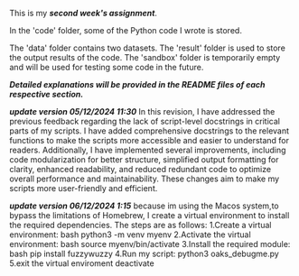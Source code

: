 This is my ***second week's assignment***.

In the 'code' folder, some of the Python code I wrote is stored.

The 'data' folder contains two datasets.
The 'result' folder is used to store the output results of the code. 
The 'sandbox' folder is temporarily empty and will be used for testing some code in the future. 

***Detailed explanations will be provided in the README files of each respective section.***

***update version 05/12/2024 11:30***
In this revision, I have addressed the previous feedback regarding the lack of script-level docstrings in critical parts of my scripts. I have added comprehensive docstrings to the relevant functions to make the scripts more accessible and easier to understand for readers. Additionally, I have implemented several improvements, including code modularization for better structure, simplified output formatting for clarity, enhanced readability, and reduced redundant code to optimize overall performance and maintainability. These changes aim to make my scripts more user-friendly and efficient.

***update version 06/12/2024 1:15***
because im using the Macos system,to bypass the limitations of Homebrew, I create a virtual environment to install the required dependencies. The steps are as follows:
1.Create a virtual environment:
bash
python3 -m venv myenv
2.Activate the virtual environment:
bash
source myenv/bin/activate
3.Install the required module:
bash
pip install fuzzywuzzy
4.Run my script:
python3 oaks_debugme.py
5.exit the virtual enviroment 
deactivate